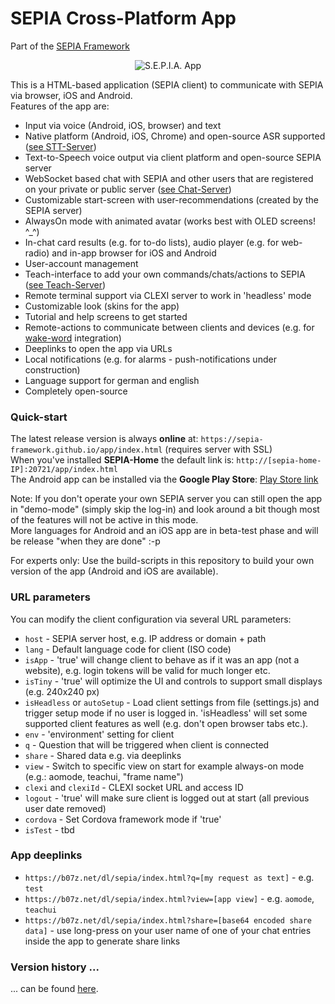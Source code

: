 # SEPIA Cross-Platform App
Part of the [SEPIA Framework](https://sepia-framework.github.io/)  

<p align="center">
  <img src="https://github.com/SEPIA-Framework/SEPIA-Framework.github.io/blob/master/img/teach-ui.png" alt="S.E.P.I.A. App"/>
</p>

This is a HTML-based application (SEPIA client) to communicate with SEPIA via browser, iOS and Android.  
Features of the app are:
* Input via voice (Android, iOS, browser) and text
* Native platform (Android, iOS, Chrome) and open-source ASR supported ([see STT-Server](https://github.com/SEPIA-Framework/sepia-stt-server))
* Text-to-Speech voice output via client platform and open-source SEPIA server
* WebSocket based chat with SEPIA and other users that are registered on your private or public server ([see Chat-Server](https://github.com/SEPIA-Framework/sepia-websocket-server-java))
* Customizable start-screen with user-recommendations (created by the SEPIA server)
* AlwaysOn mode with animated avatar (works best with OLED screens! ^_^)
* In-chat card results (e.g. for to-do lists), audio player (e.g. for web-radio) and in-app browser for iOS and Android
* User-account management
* Teach-interface to add your own commands/chats/actions to SEPIA ([see Teach-Server](https://github.com/SEPIA-Framework/sepia-teach-server))
* Remote terminal support via CLEXI server to work in 'headless' mode
* Customizable look (skins for the app)
* Tutorial and help screens to get started
* Remote-actions to communicate between clients and devices (e.g. for [wake-word](https://github.com/SEPIA-Framework/sepia-wakeword-tools) integration)
* Deeplinks to open the app via URLs
* Local notifications (e.g. for alarms - push-notifications under construction)
* Language support for german and english
* Completely open-source

### Quick-start

The latest release version is always **online** at: `https://sepia-framework.github.io/app/index.html` (requires server with SSL)  
When you've installed **SEPIA-Home** the default link is: `http://[sepia-home-IP]:20721/app/index.html`  
The Android app can be installed via the **Google Play Store**: [Play Store link](https://play.google.com/store/apps/details?id=de.bytemind.sepia.app.web)  
  
Note: If you don't operate your own SEPIA server you can still open the app in "demo-mode" (simply skip the log-in) and look around a bit though most of the features will not be active in this mode.  
More languages for Android and an iOS app are in beta-test phase and will be release "when they are done" :-p  
  
For experts only: Use the build-scripts in this repository to build your own version of the app (Android and iOS are available).

### URL parameters

You can modify the client configuration via several URL parameters:
* `host` - SEPIA server host, e.g. IP address or domain + path
* `lang` - Default language code for client (ISO code)
* `isApp` - 'true' will change client to behave as if it was an app (not a website), e.g. login tokens will be valid for much longer etc.
* `isTiny` - 'true' will optimize the UI and controls to support small displays (e.g. 240x240 px)
* `isHeadless` or `autoSetup` - Load client settings from file (settings.js) and trigger setup mode if no user is logged in. 'isHeadless' will set some supported client features as well (e.g. don't open browser tabs etc.).
* `env` - 'environment' setting for client
* `q` - Question that will be triggered when client is connected
* `share` - Shared data e.g. via deeplinks
* `view` - Switch to specific view on start for example always-on mode (e.g.: aomode, teachui, "frame name")
* `clexi` and `clexiId` - CLEXI socket URL and access ID
* `logout` - 'true' will make sure client is logged out at start (all previous user date removed)
* `cordova` - Set Cordova framework mode if 'true'
* `isTest` - tbd

### App deeplinks

* `https://b07z.net/dl/sepia/index.html?q=[my request as text]` - e.g. `test`
* `https://b07z.net/dl/sepia/index.html?view=[app view]` - e.g. `aomode`, `teachui`
* `https://b07z.net/dl/sepia/index.html?share=[base64 encoded share data]` - use long-press on your user name of one of your chat entries inside the app to generate share links

### Version history ...

... can be found [here](https://github.com/SEPIA-Framework/SEPIA-Framework.github.io/blob/master/app/README.md).
